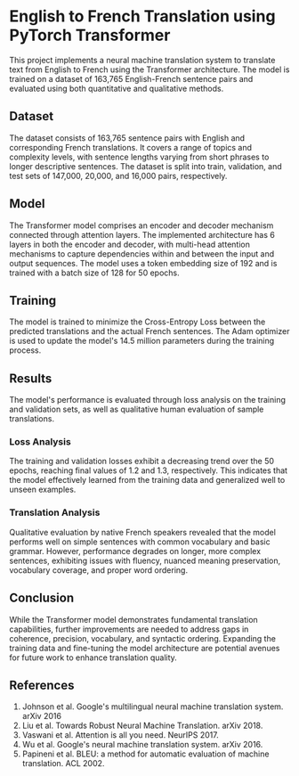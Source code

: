 # English to French Translation using PyTorch Transformer

This project implements a neural machine translation system to translate text from English to French using the Transformer architecture. The model is trained on a dataset of 163,765 English-French sentence pairs and evaluated using both quantitative and qualitative methods.

## Dataset

The dataset consists of 163,765 sentence pairs with English and corresponding French translations. It covers a range of topics and complexity levels, with sentence lengths varying from short phrases to longer descriptive sentences. The dataset is split into train, validation, and test sets of 147,000, 20,000, and 16,000 pairs, respectively.

## Model

The Transformer model comprises an encoder and decoder mechanism connected through attention layers. The implemented architecture has 6 layers in both the encoder and decoder, with multi-head attention mechanisms to capture dependencies within and between the input and output sequences. The model uses a token embedding size of 192 and is trained with a batch size of 128 for 50 epochs.

## Training

The model is trained to minimize the Cross-Entropy Loss between the predicted translations and the actual French sentences. The Adam optimizer is used to update the model's 14.5 million parameters during the training process.

## Results

The model's performance is evaluated through loss analysis on the training and validation sets, as well as qualitative human evaluation of sample translations.

### Loss Analysis

The training and validation losses exhibit a decreasing trend over the 50 epochs, reaching final values of 1.2 and 1.3, respectively. This indicates that the model effectively learned from the training data and generalized well to unseen examples.

### Translation Analysis

Qualitative evaluation by native French speakers revealed that the model performs well on simple sentences with common vocabulary and basic grammar. However, performance degrades on longer, more complex sentences, exhibiting issues with fluency, nuanced meaning preservation, vocabulary coverage, and proper word ordering.

## Conclusion

While the Transformer model demonstrates fundamental translation capabilities, further improvements are needed to address gaps in coherence, precision, vocabulary, and syntactic ordering. Expanding the training data and fine-tuning the model architecture are potential avenues for future work to enhance translation quality.

## References

1. Johnson et al. Google's multilingual neural machine translation system. arXiv 2016
2. Liu et al. Towards Robust Neural Machine Translation. arXiv 2018.
3. Vaswani et al. Attention is all you need. NeurIPS 2017.
4. Wu et al. Google's neural machine translation system. arXiv 2016.
5. Papineni et al. BLEU: a method for automatic evaluation of machine translation. ACL 2002.
